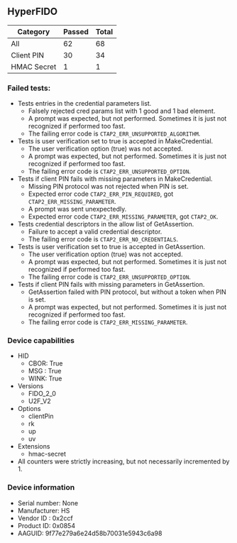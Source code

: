 ## HyperFIDO

| Category    |   Passed |   Total |
|-------------|----------|---------|
| All         |       62 |      68 |
| Client PIN  |       30 |      34 |
| HMAC Secret |        1 |       1 |

### Failed tests:

* Tests entries in the credential parameters list.
  * Falsely rejected cred params list with 1 good and 1 bad element.
  * A prompt was expected, but not performed. Sometimes it is just not recognized if performed too fast.
  * The failing error code is `CTAP2_ERR_UNSUPPORTED_ALGORITHM`.
* Tests is user verification set to true is accepted in MakeCredential.
  * The user verification option (true) was not accepted.
  * A prompt was expected, but not performed. Sometimes it is just not recognized if performed too fast.
  * The failing error code is `CTAP2_ERR_UNSUPPORTED_OPTION`.
* Tests if client PIN fails with missing parameters in MakeCredential.
  * Missing PIN protocol was not rejected when PIN is set.
  * Expected error code `CTAP2_ERR_PIN_REQUIRED`, got `CTAP2_ERR_MISSING_PARAMETER`.
  * A prompt was sent unexpectedly.
  * Expected error code `CTAP2_ERR_MISSING_PARAMETER`, got `CTAP2_OK`.
* Tests credential descriptors in the allow list of GetAssertion.
  * Failure to accept a valid credential descriptor.
  * The failing error code is `CTAP2_ERR_NO_CREDENTIALS`.
* Tests is user verification set to true is accepted in GetAssertion.
  * The user verification option (true) was not accepted.
  * A prompt was expected, but not performed. Sometimes it is just not recognized if performed too fast.
  * The failing error code is `CTAP2_ERR_UNSUPPORTED_OPTION`.
* Tests if client PIN fails with missing parameters in GetAssertion.
  * GetAssertion failed with PIN protocol, but without a token when PIN is set.
  * A prompt was expected, but not performed. Sometimes it is just not recognized if performed too fast.
  * The failing error code is `CTAP2_ERR_MISSING_PARAMETER`.

### Device capabilities

* HID
  * CBOR: True
  * MSG : True
  * WINK: True
* Versions
  * FIDO_2_0
  * U2F_V2
* Options
  * clientPin
  * rk
  * up
  * uv
* Extensions
  * hmac-secret
* All counters were strictly increasing, but not necessarily incremented by 1.

### Device information

* Serial number: None
* Manufacturer: HS
* Vendor ID : 0x2ccf
* Product ID: 0x0854
* AAGUID: 9f77e279a6e24d58b70031e5943c6a98
